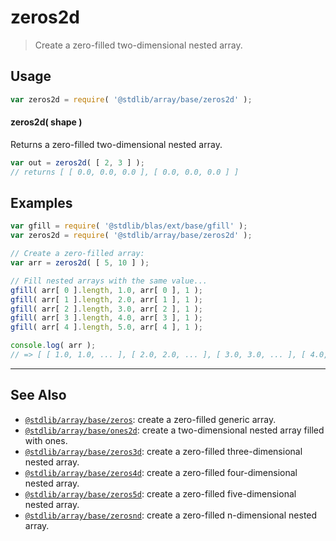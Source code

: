 <!--

@license Apache-2.0

Copyright (c) 2023 The Stdlib Authors.

Licensed under the Apache License, Version 2.0 (the "License");
you may not use this file except in compliance with the License.
You may obtain a copy of the License at

   http://www.apache.org/licenses/LICENSE-2.0

Unless required by applicable law or agreed to in writing, software
distributed under the License is distributed on an "AS IS" BASIS,
WITHOUT WARRANTIES OR CONDITIONS OF ANY KIND, either express or implied.
See the License for the specific language governing permissions and
limitations under the License.

-->

# zeros2d

> Create a zero-filled two-dimensional nested array.

<!-- Section to include introductory text. Make sure to keep an empty line after the intro `section` element and another before the `/section` close. -->

<section class="intro">

</section>

<!-- /.intro -->

<!-- Package usage documentation. -->

<section class="usage">

## Usage

```javascript
var zeros2d = require( '@stdlib/array/base/zeros2d' );
```

#### zeros2d( shape )

Returns a zero-filled two-dimensional nested array.

```javascript
var out = zeros2d( [ 2, 3 ] );
// returns [ [ 0.0, 0.0, 0.0 ], [ 0.0, 0.0, 0.0 ] ]
```

</section>

<!-- /.usage -->

<!-- Package usage notes. Make sure to keep an empty line after the `section` element and another before the `/section` close. -->

<section class="notes">

</section>

<!-- /.notes -->

<!-- Package usage examples. -->

<section class="examples">

## Examples

<!-- eslint no-undef: "error" -->

```javascript
var gfill = require( '@stdlib/blas/ext/base/gfill' );
var zeros2d = require( '@stdlib/array/base/zeros2d' );

// Create a zero-filled array:
var arr = zeros2d( [ 5, 10 ] );

// Fill nested arrays with the same value...
gfill( arr[ 0 ].length, 1.0, arr[ 0 ], 1 );
gfill( arr[ 1 ].length, 2.0, arr[ 1 ], 1 );
gfill( arr[ 2 ].length, 3.0, arr[ 2 ], 1 );
gfill( arr[ 3 ].length, 4.0, arr[ 3 ], 1 );
gfill( arr[ 4 ].length, 5.0, arr[ 4 ], 1 );

console.log( arr );
// => [ [ 1.0, 1.0, ... ], [ 2.0, 2.0, ... ], [ 3.0, 3.0, ... ], [ 4.0, 4.0, ... ], [ 5.0, 5.0, ... ] ]
```

</section>

<!-- /.examples -->

<!-- Section to include cited references. If references are included, add a horizontal rule *before* the section. Make sure to keep an empty line after the `section` element and another before the `/section` close. -->

<section class="references">

</section>

<!-- /.references -->

<!-- Section for related `stdlib` packages. Do not manually edit this section, as it is automatically populated. -->

<section class="related">

* * *

## See Also

-   <span class="package-name">[`@stdlib/array/base/zeros`][@stdlib/array/base/zeros]</span><span class="delimiter">: </span><span class="description">create a zero-filled generic array.</span>
-   <span class="package-name">[`@stdlib/array/base/ones2d`][@stdlib/array/base/ones2d]</span><span class="delimiter">: </span><span class="description">create a two-dimensional nested array filled with ones.</span>
-   <span class="package-name">[`@stdlib/array/base/zeros3d`][@stdlib/array/base/zeros3d]</span><span class="delimiter">: </span><span class="description">create a zero-filled three-dimensional nested array.</span>
-   <span class="package-name">[`@stdlib/array/base/zeros4d`][@stdlib/array/base/zeros4d]</span><span class="delimiter">: </span><span class="description">create a zero-filled four-dimensional nested array.</span>
-   <span class="package-name">[`@stdlib/array/base/zeros5d`][@stdlib/array/base/zeros5d]</span><span class="delimiter">: </span><span class="description">create a zero-filled five-dimensional nested array.</span>
-   <span class="package-name">[`@stdlib/array/base/zerosnd`][@stdlib/array/base/zerosnd]</span><span class="delimiter">: </span><span class="description">create a zero-filled n-dimensional nested array.</span>

</section>

<!-- /.related -->

<!-- Section for all links. Make sure to keep an empty line after the `section` element and another before the `/section` close. -->

<section class="links">

<!-- <related-links> -->

[@stdlib/array/base/zeros]: https://github.com/stdlib-js/array/tree/main/base/zeros

[@stdlib/array/base/ones2d]: https://github.com/stdlib-js/array/tree/main/base/ones2d

[@stdlib/array/base/zeros3d]: https://github.com/stdlib-js/array/tree/main/base/zeros3d

[@stdlib/array/base/zeros4d]: https://github.com/stdlib-js/array/tree/main/base/zeros4d

[@stdlib/array/base/zeros5d]: https://github.com/stdlib-js/array/tree/main/base/zeros5d

[@stdlib/array/base/zerosnd]: https://github.com/stdlib-js/array/tree/main/base/zerosnd

<!-- </related-links> -->

</section>

<!-- /.links -->
